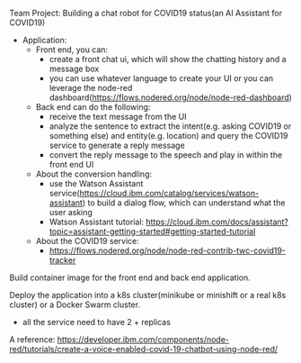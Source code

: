 Team Project: Building a chat robot for COVID19 status(an AI Assistant for COVID19)
- Application:
  - Front end, you can:
    - create a front chat ui, which will show the chatting history and a message box
    - you can use whatever language to create your UI or you can leverage the node-red dashboard(https://flows.nodered.org/node/node-red-dashboard)
  - Back end can do the following:
    - receive the text message from the UI
    - analyze the sentence to extract the intent(e.g. asking COVID19 or something else) and entity(e.g. location) and query the COVID19 service to generate a reply message
    - convert the reply message to the speech and play in within the front end UI
  - About the conversion handling:
    - use the Watson Assistant service(https://cloud.ibm.com/catalog/services/watson-assistant) to build a dialog flow, which can understand what the user asking
    - Watson Assistant tutorial: https://cloud.ibm.com/docs/assistant?topic=assistant-getting-started#getting-started-tutorial
  - About the COVID19 service:
    - https://flows.nodered.org/node/node-red-contrib-twc-covid19-tracker

Build container image for the front end and back end application.

Deploy the application into a k8s cluster(minikube or minishift or a real k8s cluster) or a Docker Swarm cluster.
- all the service need to have 2 + replicas

A reference:
https://developer.ibm.com/components/node-red/tutorials/create-a-voice-enabled-covid-19-chatbot-using-node-red/